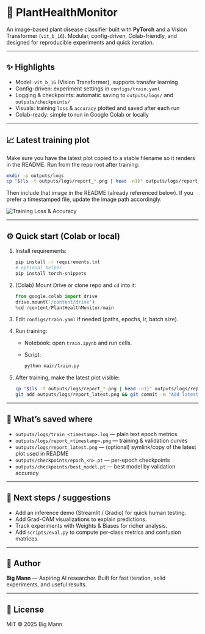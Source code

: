 # 🌿 PlantHealthMonitor

An image-based plant disease classifier built with **PyTorch** and a Vision Transformer (`vit_b_16`).
Modular, config-driven, Colab-friendly, and designed for reproducible experiments and quick iteration.

---

## ✨ Highlights

* Model: `vit_b_16` (Vision Transformer), supports transfer learning
* Config-driven: experiment settings in `configs/train.yaml`
* Logging & checkpoints: automatic saving to `outputs/logs/` and `outputs/checkpoints/`
* Visuals: training `loss` & `accuracy` plotted and saved after each run
* Colab-ready: simple to run in Google Colab or locally


---

## 📈 Latest training plot

Make sure you have the latest plot copied to a stable filename so it renders in the README. Run from the repo root after training:

```bash
mkdir -p outputs/logs
cp "$(ls -t outputs/logs/report_*.png | head -n1)" outputs/logs/report_latest.png
```

Then include that image in the README (already referenced below). If you prefer a timestamped file, update the image path accordingly.

![Training Loss & Accuracy](/Users/user/Downloads/PlantHealthMonitor/main/Unknown.png)

---

## ⚙️ Quick start (Colab or local)

1. Install requirements:

   ```bash
   pip install -r requirements.txt
   # optional helper
   pip install torch-snippets
   ```

2. (Colab) Mount Drive or clone repo and `cd` into it:

   ```python
   from google.colab import drive
   drive.mount('/content/drive')
   %cd /content/PlantHealthMonitor/main
   ```

3. Edit `configs/train.yaml` if needed (paths, epochs, lr, batch size).

4. Run training:

   * Notebook: open `train.ipynb` and run cells.
   * Script:

     ```bash
     python main/train.py
     ```

5. After training, make the latest plot visible:

   ```bash
   cp "$(ls -t outputs/logs/report_*.png | head -n1)" outputs/logs/report_latest.png
   git add outputs/logs/report_latest.png && git commit -m "Add latest training plot" && git push
   ```

---

## 🧾 What’s saved where

* `outputs/logs/train_<timestamp>.log` — plain text epoch metrics
* `outputs/logs/report_<timestamp>.png` — training & validation curves
* `outputs/logs/report_latest.png` — (optional) symlink/copy of the latest plot used in README
* `outputs/checkpoints/epoch_<n>.pt` — per-epoch checkpoints
* `outputs/checkpoints/best_model.pt` — best model by validation accuracy

---

## 🔭 Next steps / suggestions

* Add an inference demo (Streamlit / Gradio) for quick human testing.
* Add Grad-CAM visualizations to explain predictions.
* Track experiments with Weights & Biases for richer analysis.
* Add `scripts/eval.py` to compute per-class metrics and confusion matrices.

---

## 👤 Author

**Big Mann** — Aspiring AI researcher.
Built for fast iteration, solid experiments, and useful results.

---

## 📜 License

MIT © 2025 Big Mann
